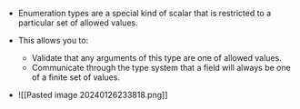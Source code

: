 - Enumeration types are a special kind of scalar that is restricted to a particular set of allowed values.
- This allows you to:
	- Validate that any arguments of this type are one of allowed values.
	- Communicate through the type system that a field will always be one of a finite set of values.

- ![[Pasted image 20240126233818.png]]
